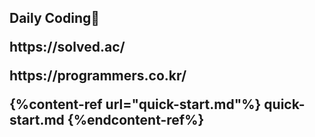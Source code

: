 <h2>Daily Coding🙌
<p>https://solved.ac/
<p>https://programmers.co.kr/
  
{%content-ref url="quick-start.md"%} quick-start.md {%endcontent-ref%}
